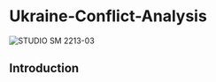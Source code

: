 # Ukraine-Conflict-Analysis

![STUDIO SM 2213-03](https://user-images.githubusercontent.com/117476344/200755426-889349bf-91d6-4b43-8ce5-e7056c748f16.jpg)

## Introduction ##
